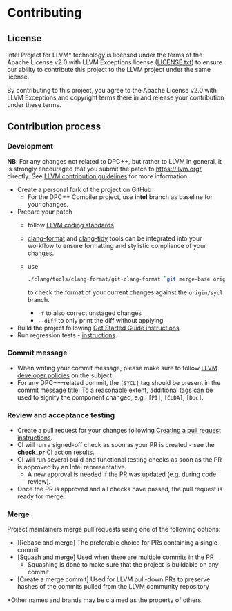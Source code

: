 # Contributing

## License

Intel Project for LLVM\* technology is licensed under the terms of the Apache
License v2.0 with LLVM Exceptions license ([LICENSE.txt](llvm/LICENSE.TXT)) to
ensure our ability to contribute this project to the LLVM project under the
same license.

By contributing to this project, you agree to the Apache License v2.0 with LLVM
Exceptions and copyright terms there in and release your contribution under
these terms.

## Contribution process

### Development

**NB**: For any changes not related to DPC++, but rather to LLVM in general, it
is strongly encouraged that you submit the patch to https://llvm.org/ directly.
See [LLVM contribution guidelines](https://llvm.org/docs/Contributing.html)
for more information.

- Create a personal fork of the project on GitHub
  - For the DPC++ Compiler project, use **intel** branch as baseline for your
    changes.
- Prepare your patch
  - follow [LLVM coding standards](https://llvm.org/docs/CodingStandards.html)
  - [clang-format](https://clang.llvm.org/docs/ClangFormat.html) and
    [clang-tidy](https://clang.llvm.org/extra/clang-tidy/) tools can be
    integrated into your workflow to ensure formatting and stylistic
    compliance of your changes.
  - use

    ```bash
    ./clang/tools/clang-format/git-clang-format `git merge-base origin/sycl HEAD`
    ```

    to check the format of your current changes against the `origin/sycl`
    branch.
    - `-f` to also correct unstaged changes
    - `--diff` to only print the diff without applying
- Build the project following
[Get Started Guide instructions](sycl/doc/GetStartedGuide.md#build-dpc-toolchain).
- Run regression tests -
[instructions](sycl/doc/GetStartedGuide.md#test-dpc-toolchain).

### Commit message

- When writing your commit message, please make sure to follow
  [LLVM developer policies](
  https://llvm.org/docs/DeveloperPolicy.html#commit-messages) on the subject.
- For any DPC++-related commit, the `[SYCL]` tag should be present in the
  commit message title. To a reasonable extent, additional tags can be used
  to signify the component changed, e.g.: `[PI]`, `[CUDA]`, `[Doc]`.

### Review and acceptance testing

- Create a pull request for your changes following [Creating a pull request
instructions](https://help.github.com/articles/creating-a-pull-request/).
- CI will run a signed-off check as soon as your PR is created - see the
**check_pr** CI action results.
- CI will run several build and functional testing checks as soon as the PR is
approved by an Intel representative.
  - A new approval is needed if the PR was updated (e.g. during code review).
- Once the PR is approved and all checks have passed, the pull request is
ready for merge.

### Merge

Project maintainers merge pull requests using one of the following options:

- [Rebase and merge] The preferable choice for PRs containing a single commit
- [Squash and merge] Used when there are multiple commits in the PR
  - Squashing is done to make sure that the project is buildable on any commit
- [Create a merge commit] Used for LLVM pull-down PRs to preserve hashes of the
commits pulled from the LLVM community repository

*Other names and brands may be claimed as the property of others.
